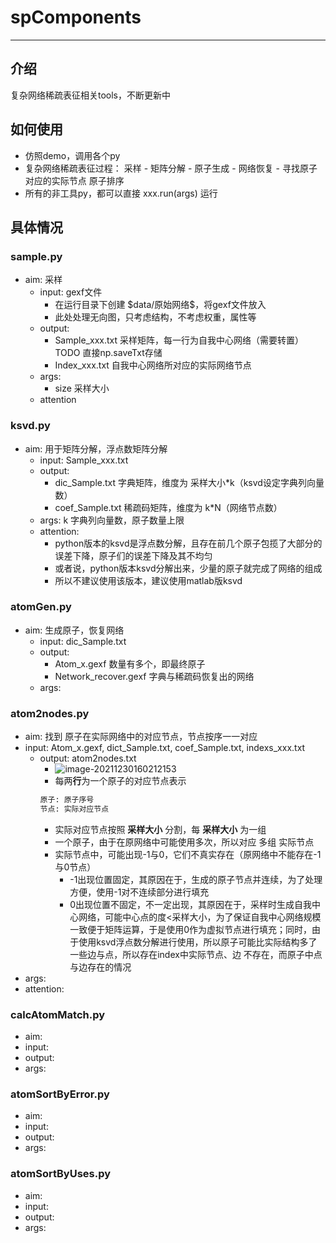 # spComponents

---
## 介绍
复杂网络稀疏表征相关tools，不断更新中

## 如何使用

- 仿照demo，调用各个py
- 复杂网络稀疏表征过程： 采样 - 矩阵分解 - 原子生成 - 网络恢复 - 寻找原子对应的实际节点
                                                       原子排序
- 所有的非工具py，都可以直接 xxx.run(args) 运行

## 具体情况
### sample.py 
- aim: 采样
    - input: gexf文件
        - 在运行目录下创建 $data/原始网络\$，将gexf文件放入
        - 此处处理无向图，只考虑结构，不考虑权重，属性等
    - output: 
        - Sample_xxx.txt 采样矩阵，每一行为自我中心网络（需要转置） TODO 直接np.saveTxt存储
        - Index_xxx.txt 自我中心网络所对应的实际网络节点
    - args: 
        - size 采样大小
    - attention
### ksvd.py 
- aim: 用于矩阵分解，浮点数矩阵分解
    - input: Sample_xxx.txt
    - output: 
        - dic_Sample.txt 字典矩阵，维度为 采样大小*k（ksvd设定字典列向量数）
        - coef_Sample.txt 稀疏码矩阵，维度为 k*N（网络节点数）
    - args: k 字典列向量数，原子数量上限
    - attention: 
        - python版本的ksvd是浮点数分解，且存在前几个原子包揽了大部分的误差下降，原子们的误差下降及其不均匀
        - 或者说，python版本ksvd分解出来，少量的原子就完成了网络的组成
        - 所以不建议使用该版本，建议使用matlab版ksvd

### atomGen.py
- aim: 生成原子，恢复网络
    - input: dic_Sample.txt 
    - output: 
        - Atom_x.gexf 数量有多个，即最终原子
        - Network_recover.gexf 字典与稀疏码恢复出的网络
    - args:

### atom2nodes.py 
- aim: 找到 原子在实际网络中的对应节点，节点按序一一对应
- input: Atom_x.gexf, dict_Sample.txt, coef_Sample.txt, indexs_xxx.txt
  - output: atom2nodes.txt
      - ![image-20211230160212153](https://gitee.com/huozuo/typoraImage/raw/master/img/image-20211230160212153.png)
      - 每两**行**为一个原子的对应节点表示
      ```txt
    原子: 原子序号
    节点: 实际对应节点
    ```
      - 实际对应节点按照 **采样大小** 分割，每 **采样大小** 为一组
      - 一个原子，由于在原网络中可能使用多次，所以对应 多组 实际节点
      - 实际节点中，可能出现-1与0，它们不真实存在（原网络中不能存在-1与0节点）
        - -1出现位置固定，其原因在于，生成的原子节点并连续，为了处理方便，使用-1对不连续部分进行填充
        - 0出现位置不固定，不一定出现，其原因在于，采样时生成自我中心网络，可能中心点的度<采样大小，为了保证自我中心网络规模一致便于矩阵运算，于是使用0作为虚拟节点进行填充；同时，由于使用ksvd浮点数分解进行使用，所以原子可能比实际结构多了一些边与点，所以存在index中实际节点、边 不存在，而原子中点与边存在的情况
- args:
- attention: 
### calcAtomMatch.py
- aim: 
- input: 
- output:
- args:
### atomSortByError.py
- aim: 
- input: 
- output:
- args:
### atomSortByUses.py
- aim: 
- input: 
- output:
- args: